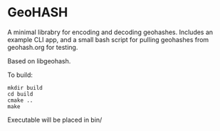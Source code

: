 # GeoHASH

A minimal librabry for encoding and decoding geohashes. Includes an example CLI app, and a small bash script for pulling geohashes from geohash.org for testing.

Based on libgeohash.


To build:
```
mkdir build
cd build
cmake ..
make
```

Executable will be placed in bin/

